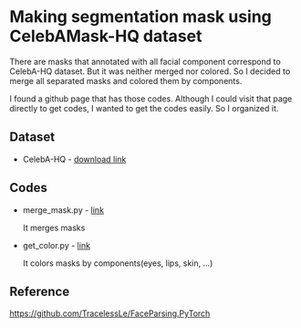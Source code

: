 # Making segmentation mask using CelebAMask-HQ dataset

There are masks that annotated with all facial component correspond to CelebA-HQ dataset. But it was neither merged nor colored. So I decided to merge all separated masks and colored them by components. 

I found a github page that has those codes. Although I could visit that page directly to get codes, I wanted to get the codes easily. So I organized it.

## Dataset

* CelebA-HQ - [download link](https://github.com/switchablenorms/CelebAMask-HQ)

## Codes

* merge_mask.py - [link](https://github.com/ji-in/CelebAMask-HQ_to_colorImage/blob/main/merge_mask.py)

  It merges masks

* get_color.py - [link](https://github.com/ji-in/CelebAMask-HQ_to_colorImage/blob/main/get_color.py)

  It colors masks by components(eyes, lips, skin, ...)

## Reference

https://github.com/TracelessLe/FaceParsing.PyTorch